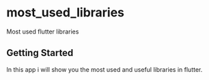 # most_used_libraries

Most used flutter libraries

## Getting Started

In this app i will show you the most used and useful libraries in flutter.
